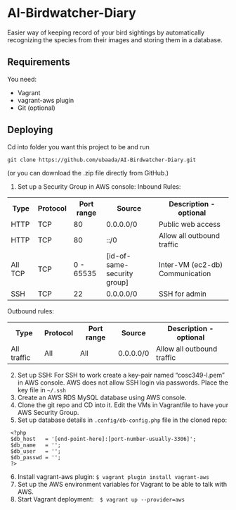 # AI-Birdwatcher-Diary
Easier way of keeping record of your bird sightings by automatically recognizing the species from their images and storing them in a database.

## Requirements 
You need: 
- Vagrant
- vagrant-aws plugin
- Git (optional)

## Deploying

Cd into folder you want this project to be and run
```
git clone https://github.com/ubaada/AI-Birdwatcher-Diary.git
```
(or you can download the .zip file directly from GitHub.)

1. Set up a Security Group in AWS console:
Inbound Rules:
<table>
  <tr>
    <th>Type</th>	<th>Protocol</th>	<th>Port range</th>	<th>Source</th>	<th>Description - optional</th>
  </tr>
   
   <tr>
    <td>HTTP</td>	<td>TCP</td>	<td>80</td>	<td>0.0.0.0/0</td>	<td>Public web access</td>
  </tr>
  <tr>
    <td>HTTP</td>	<td>TCP</td>	<td>80</td>	<td>::/0</td>	<td>Allow all outbound traffic</td>
  </tr>
  <tr>
    <td>All TCP</td>	<td>TCP</td>	<td>0 - 65535</td>	<td>[id-of-same-security group]</td>	<td>Inter-VM (ec2-db) Communication</td>
  </tr>
  <tr>
    <td>SSH</td>	<td>TCP</td>	<td>22</td>	<td>0.0.0.0/0</td>	<td>SSH for admin</td>
  </tr>

</table>

Outbound rules:
<table>
  <tr>
    <th>Type</th>	<th>Protocol</th>	<th>Port range</th>	<th>Source</th>	<th>Description - optional</th>
  </tr>
  <tr>
    <td>All traffic</td>	<td>All</td>	<td>All</td>	<td>0.0.0.0/0</td>	<td>Allow all outbound traffic</td>
  </tr>
<table>
  
2. Set up SSH:
For SSH to work create a key-pair named “cosc349-l.pem” in AWS console. AWS does not allow SSH login via passwords. 
Place the key file in ```~/.ssh```
3. Create an AWS RDS MySQL database using AWS console. 
4. Clone the git repo and CD into it. Edit the VMs in Vagrantfile to have your AWS Security Group.
5. Set up database details in ```.config/db-config.php``` file in the cloned repo:

```
 <?php
 $db_host   = '[end-point-here]:[port-number-usually-3306]';
 $db_name   = '';
 $db_user   = '';
 $db_passwd = '';
 ?>
```

6. Install vagrant-aws plugin:  ``` $ vagrant plugin install vagrant-aws ```
7. Set up the AWS environment variables  for Vagrant to be able to talk with AWS.
8. Start Vagrant deployment: ```$ vagrant up --provider=aws```

